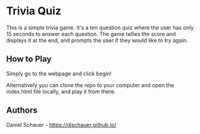 # Trivia Quiz

This is a simple trivia game. It's a ten question quiz where the user has only 15 seconds to answer each question. The game tallies the score and displays it at the end, and prompts the user if they would like to try again.

## How to Play

Simply go to the webpage and click begin!

Alternatively you can clone the repo to your computer and open the index.html file locally, and play it from there.

## Authors

Daniel Schauer - https://djschauer.github.io/